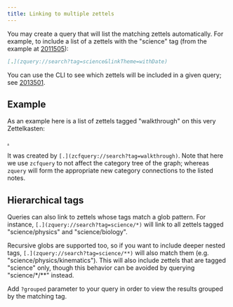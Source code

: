 ```yaml
---
title: Linking to multiple zettels
---
```


You may create a query that will list the matching zettels automatically. For
example, to include a list of a zettels with the "science" tag (from the example
at [2011505](zcf://metadata)):

```markdown
[.](zquery://search?tag=science&linkTheme=withDate)
```

You can use the CLI to see which zettels will be included in a given query; see
[2013501](zcf://searching).

## Example

As an example here is a list of zettels tagged "walkthrough" on this very
Zettelkasten:

[.](zcfquery://search?tag=walkthrough)

It was created by `[.](zcfquery://search?tag=walkthrough)`. Note that here we
use `zcfquery` to not affect the category tree of the graph; whereas `zquery` will form the
appropriate new category connections to the listed notes.

## Hierarchical tags

Queries can also link to zettels whose tags match a glob pattern. For instance,
`[.](zquery://search?tag=science/*)` will link to all zettels tagged
"science/physics" and "science/biology".

Recursive globs are supported too, so if you want to include deeper nested tags,
`[.](zquery://search?tag=science/**)` will also match them (e.g.
"science/physics/kinematics"). This will also include zettels that are tagged
"science" only, though this behavior can be avoided by querying
"science/\*/\*\*" instead.

Add `?grouped` parameter to your query in order to view the results grouped by
the matching tag.
